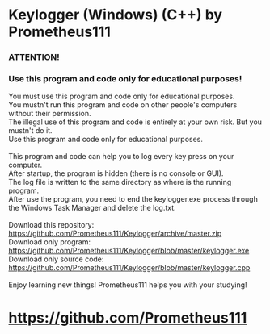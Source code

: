 # Keylogger (Windows) (C++) by Prometheus111

### ATTENTION!
### Use this program and code only for educational purposes!
You must use this program and code only for educational purposes. \
You mustn't run this program and code on other people's computers without their permission. \
The illegal use of this program and code is entirely at your own risk. But you mustn't do it. \
Use this program and code only for educational purposes. \
\
This program and code can help you to log every key press on your computer. \
After startup, the program is hidden (there is no console or GUI). \
The log file is written to the same directory as where is the running program. \
After use the program, you need to end the keylogger.exe process through the Windows Task Manager and delete the log.txt. \
\
Download this repository: https://github.com/Prometheus111/Keylogger/archive/master.zip \
Download only program: https://github.com/Prometheus111/Keylogger/blob/master/keylogger.exe \
Download only source code: https://github.com/Prometheus111/Keylogger/blob/master/keylogger.cpp \
\
Enjoy learning new things! Prometheus111 helps you with your studying!
# https://github.com/Prometheus111 
